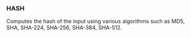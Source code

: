 <!--
This is generated by ESQL's AbstractFunctionTestCase. Do no edit it. See ../README.md for how to regenerate it.
-->

### HASH
Computes the hash of the input using various algorithms such as MD5, SHA, SHA-224, SHA-256, SHA-384, SHA-512.

